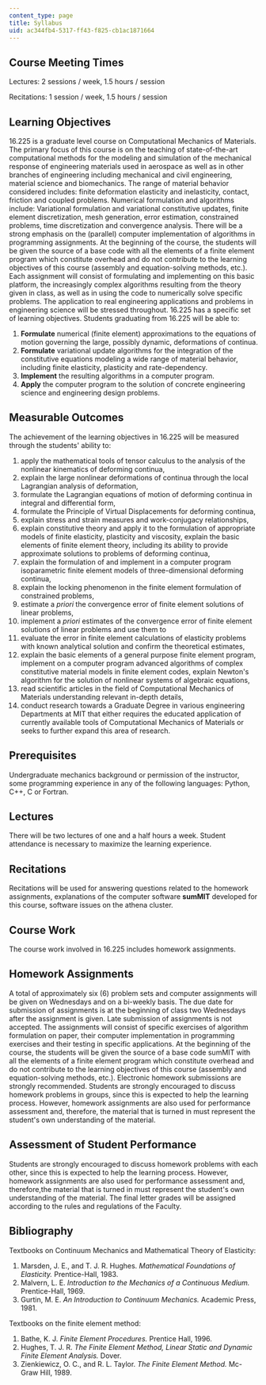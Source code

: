 ```yaml
---
content_type: page
title: Syllabus
uid: ac344fb4-5317-ff43-f825-cb1ac1871664
---
```


Course Meeting Times
--------------------

Lectures: 2 sessions / week, 1.5 hours / session

Recitations: 1 session / week, 1.5 hours / session

Learning Objectives
-------------------

16.225 is a graduate level course on Computational Mechanics of Materials. The primary focus of this course is on the teaching of state-of-the-art computational methods for the modeling and simulation of the mechanical response of engineering materials used in aerospace as well as in other branches of engineering including mechanical and civil engineering, material science and biomechanics. The range of material behavior considered includes: finite deformation elasticity and inelasticity, contact, friction and coupled problems. Numerical formulation and algorithms include: Variational formulation and variational constitutive updates, finite element discretization, mesh generation, error estimation, constrained problems, time discretization and convergence analysis. There will be a strong emphasis on the (parallel) computer implementation of algorithms in programming assignments. At the beginning of the course, the students will be given the source of a base code with all the elements of a finite element program which constitute overhead and do not contribute to the learning objectives of this course (assembly and equation-solving methods, etc.). Each assignment will consist of formulating and implementing on this basic platform, the increasingly complex algorithms resulting from the theory given in class, as well as in using the code to numerically solve specific problems. The application to real engineering applications and problems in engineering science will be stressed throughout. 16.225 has a specific set of learning objectives. Students graduating from 16.225 will be able to:

1.  **Formulate** numerical (finite element) approximations to the equations of motion governing the large, possibly dynamic, deformations of continua.
2.  **Formulate** variational update algorithms for the integration of the constitutive equations modeling a wide range of material behavior, including finite elasticity, plasticity and rate-dependency.
3.  **Implement** the resulting algorithms in a computer program.
4.  **Apply** the computer program to the solution of concrete engineering science and engineering design problems.

Measurable Outcomes
-------------------

The achievement of the learning objectives in 16.225 will be measured through the students' ability to:

1.  apply the mathematical tools of tensor calculus to the analysis of the nonlinear kinematics of deforming continua,
2.  explain the large nonlinear deformations of continua through the local Lagrangian analysis of deformation,
3.  formulate the Lagrangian equations of motion of deforming continua in integral and differential form,
4.  formulate the Principle of Virtual Displacements for deforming continua,
5.  explain stress and strain measures and work-conjugacy relationships,
6.  explain constitutive theory and apply it to the formulation of appropriate models of finite elasticity, plasticity and viscosity, explain the basic elements of finite element theory, including its ability to provide approximate solutions to problems of deforming continua,
7.  explain the formulation of and implement in a computer program isoparametric finite element models of three-dimensional deforming continua,
8.  explain the locking phenomenon in the finite element formulation of constrained problems,
9.  estimate a _priori_ the convergence error of finite element solutions of linear problems,
10.  implement a _priori_ estimates of the convergence error of finite element solutions of linear problems and use them to
11.  evaluate the error in finite element calculations of elasticity problems with known analytical solution and confirm the theoretical estimates,
12.  explain the basic elements of a general purpose finite element program, implement on a computer program advanced algorithms of complex constitutive material models in finite element codes, explain Newton's algorithm for the solution of nonlinear systems of algebraic equations,
13.  read scientific articles in the field of Computational Mechanics of Materials understanding relevant in-depth details,
14.  conduct research towards a Graduate Degree in various engineering Departments at MIT that either requires the educated application of currently available tools of Computational Mechanics of Materials or seeks to further expand this area of research.

Prerequisites
-------------

Undergraduate mechanics background or permission of the instructor, some programming experience in any of the following languages: Python, C++, C or Fortran.

Lectures
--------

There will be two lectures of one and a half hours a week. Student attendance is necessary to maximize the learning experience.

Recitations
-----------

Recitations will be used for answering questions related to the homework assignments, explanations of the computer software **sumMIT** developed for this course, software issues on the athena cluster.

Course Work
-----------

The course work involved in 16.225 includes homework assignments.

Homework Assignments
--------------------

A total of approximately six (6) problem sets and computer assignments will be given on Wednesdays and on a bi-weekly basis. The due date for submission of assignments is at the beginning of class two Wednesdays after the assignment is given. Late submission of assignments is not accepted. The assignments will consist of specific exercises of algorithm formulation on paper, their computer implementation in programming exercises and their testing in specific applications. At the beginning of the course, the students will be given the source of a base code sumMIT with all the elements of a finite element program which constitute overhead and do not contribute to the learning objectives of this course (assembly and equation-solving methods, etc.). Electronic homework submissions are strongly recommended. Students are strongly encouraged to discuss homework problems in groups, since this is expected to help the learning process. However, homework assignments are also used for performance assessment and, therefore, the material that is turned in must represent the student's own understanding of the material.

Assessment of Student Performance
---------------------------------

Students are strongly encouraged to discuss homework problems with each other, since this is expected to help the learning process. However, homework assignments are also used for performance assessment and, therefore,the material that is turned in must represent the student's own understanding of the material. The final letter grades will be assigned according to the rules and regulations of the Faculty.

Bibliography
------------

Textbooks on Continuum Mechanics and Mathematical Theory of Elasticity:

1.  Marsden, J. E., and T. J. R. Hughes. _Mathematical Foundations of Elasticity._ Prentice-Hall, 1983.
2.  Malvern, L. E. _Introduction to the Mechanics of a Continuous Medium._ Prentice-Hall, 1969.
3.  Gurtin, M. E. _An Introduction to Continuum Mechanics._ Academic Press, 1981.

Textbooks on the finite element method:

1.  Bathe, K. J. _Finite Element Procedures._ Prentice Hall, 1996.
2.  Hughes, T. J. R. _The Finite Element Method, Linear Static and Dynamic Finite Element Analysis._ Dover.
3.  Zienkiewicz, O. C., and R. L. Taylor. _The Finite Element Method._ Mc-Graw Hill, 1989.